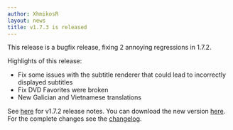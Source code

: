 ```yaml
---
author: XhmikosR
layout: news
title: v1.7.3 is released
---
```


This release is a bugfix release, fixing 2 annoying regressions in 1.7.2.

Highlights of this release:

- Fix some issues with the subtitle renderer that could lead to incorrectly displayed subtitles
- Fix DVD Favorites were broken
- New Galician and Vietnamese translations

See [here](/2014/01/26/1.7.2-released/) for v1.7.2 release notes.
You can download the new version [here](/downloads/).
For the complete changes see the [changelog](/changelog/).
